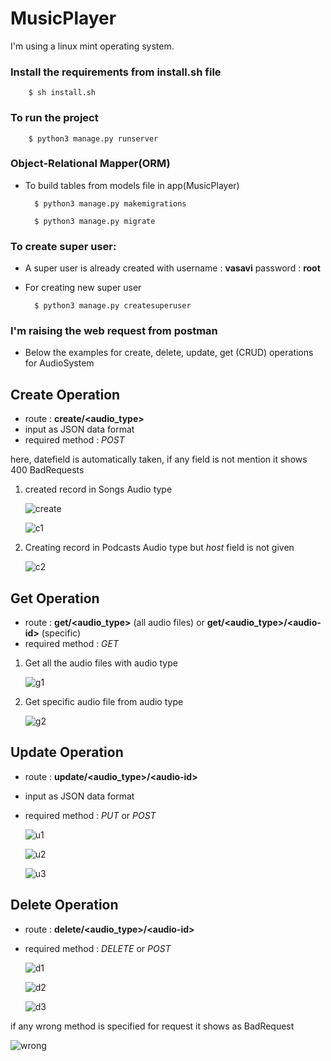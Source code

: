 # MusicPlayer

I'm using a linux mint operating system.

### Install the requirements from install.sh file

        $ sh install.sh

### To run the project

        $ python3 manage.py runserver

### Object-Relational Mapper(ORM)

- To build tables from models file in app(MusicPlayer)

        $ python3 manage.py makemigrations

        $ python3 manage.py migrate

### To create super user:

- A super user is already created with username : **vasavi** password : **root**

- For creating new super user

        $ python3 manage.py createsuperuser

### I'm raising the web request from postman

- Below the examples for create, delete, update, get (CRUD) operations for AudioSystem

## Create Operation

- route : **create/\<audio_type>**
- input as JSON data format
- required method : *POST*

here, datefield is automatically taken, if any field is not mention it shows 400 BadRequests

1. created record in Songs Audio type

    ![create](https://github.com/VasaviLagishetty/MusicPlayer/blob/main/sample_outputs/create.png?raw=true)

    ![c1](https://github.com/VasaviLagishetty/MusicPlayer/blob/main/sample_outputs/c1.png?raw=true)

2. Creating record in Podcasts Audio type but *host* field is not given

    ![c2](https://github.com/VasaviLagishetty/MusicPlayer/blob/main/sample_outputs/c2.png?raw=true)




## Get Operation

- route : **get/\<audio_type>** (all audio files) or **get/\<audio_type>/\<audio-id>** (specific)
- required method : *GET*

1. Get all the audio files with audio type
        
    ![g1](https://github.com/VasaviLagishetty/MusicPlayer/blob/main/sample_outputs/g1.png?raw=true)

2. Get specific audio file from audio type
            
    ![g2](https://github.com/VasaviLagishetty/MusicPlayer/blob/main/sample_outputs/g2.png?raw=true)

## Update Operation

- route : **update/\<audio_type>/\<audio-id>**
- input as JSON data format
- required method : *PUT* or *POST*

    ![u1](https://github.com/VasaviLagishetty/MusicPlayer/blob/main/sample_outputs/u1.png?raw=true)

    ![u2](https://github.com/VasaviLagishetty/MusicPlayer/blob/main/sample_outputs/u2.png?raw=true)

    ![u3](https://github.com/VasaviLagishetty/MusicPlayer/blob/main/sample_outputs/u3.png?raw=true)

## Delete Operation

- route : **delete/\<audio_type>/\<audio-id>**
- required method : *DELETE* or *POST*

    ![d1](https://github.com/VasaviLagishetty/MusicPlayer/blob/main/sample_outputs/d1.png?raw=true)
    
    ![d2](https://github.com/VasaviLagishetty/MusicPlayer/blob/main/sample_outputs/d2.png?raw=true)

    ![d3](https://github.com/VasaviLagishetty/MusicPlayer/blob/main/sample_outputs/d3.png?raw=true)

if any wrong method is specified for request it shows as BadRequest

![wrong](https://github.com/VasaviLagishetty/MusicPlayer/blob/main/sample_outputs/wrong.png?raw=true)

